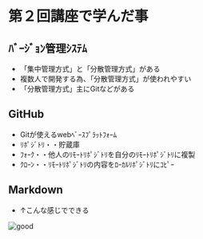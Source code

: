 # 第２回講座で学んだ事

## ﾊﾞｰｼﾞｮﾝ管理ｼｽﾃﾑ
* 「集中管理方式」と「分散管理方式」がある
* 複数人で開発する為、「分散管理方式」が使われやすい
* 「分散管理方式」主にGitなどがある

## GitHub
* Gitが使えるwebﾍﾞｰｽﾌﾟﾗｯﾄﾌｫｰﾑ
* ﾘﾎﾟｼﾞﾄﾘ・・貯蔵庫
* ﾌｫｰｸ・・他人のﾘﾓｰﾄﾘﾎﾟｼﾞﾄﾘを自分のﾘﾓｰﾄﾘﾎﾟｼﾞﾄﾘに複製
* ｸﾛｰﾝ・・ﾘﾓｰﾄﾘﾎﾟｼﾞﾄﾘの内容をﾛｰｶﾙﾘﾎﾟｼﾞﾄﾘにｺﾋﾟｰ

## Markdown
* ↑こんな感じでできる


![good](https://1.bp.blogspot.com/-2MgKC2rxKEM/YU07cx98C-I/AAAAAAABfaA/3ezT0IdeCP43VHZH5fthbwc8Wfks1AzDwCNcBGAsYHQ/s894/medical_koutai_breakthrough_woman.png)